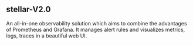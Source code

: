 ## stellar-V2.0
An all-in-one observability solution which aims to combine the advantages of Prometheus and Grafana. It manages alert rules and visualizes metrics, logs, traces in a beautiful web UI.
